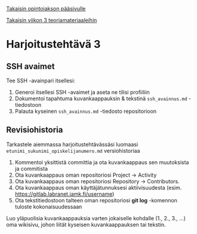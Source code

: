 [Takaisin opintojakson pääsivulle](README.md)

[Takaisin viikon 3 teoriamateriaaleihin](src/vko/vko03.md)

# Harjoitustehtävä 3

## SSH avaimet

Tee SSH -avainpari itsellesi:
1. Generoi itsellesi SSH -avaimet ja aseta ne tilisi profiiliin
2. Dokumentoi tapahtuma kuvankaappauksin & tekstinä `ssh_avainnus.md` -tiedostoon
3. Palauta kyseinen `ssh_avainnus.md` -tiedosto repositorioon

## Revisiohistoria

Tarkastele aiemmassa harjoitustehtävässäsi luomaasi `etunimi_sukunimi_opiskelijanumero.md` versiohistoriaa
1. Kommentoi yksittistä committia ja ota kuvankaappaus sen muutoksista ja commitista
2. Ota kuvankaappaus oman repositoriosi Project -> Activity
3. Ota kuvankaappaus oman repositoriosi Repository -> Contributors.
4. Ota kuvankaappaus oman käyttäjätunnuksesi aktiivisuudesta (esim. https://gitlab.labranet.jamk.fi/username)
5. Ota tekstitiedostoon talteen oman repositoriosi **git log** -komennon tuloste kokonaisuudessaan

Luo yläpuolisia kuvankaappauksia varten jokaiselle kohdalle (1., 2., 3., ...) oma wikisivu, johon liität kyseisen kuvankaappauksen tai tekstin.
